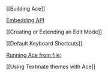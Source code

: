 [[Building Ace]]

[Embedding API](wiki/Embedding---API)

[[Creating or Extending an Edit Mode]]

[[Default Keyboard Shortcuts]]

[Running Ace from file:](Running-Ace-from-file:---)

[[Using Textmate themes with Ace]]